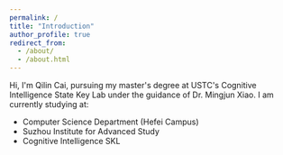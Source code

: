 ```yaml
---
permalink: /
title: "Introduction​"
author_profile: true
redirect_from: 
  - /about/
  - /about.html
---
```


Hi, I'm Qilin Cai, pursuing my master's degree at USTC's Cognitive Intelligence State Key Lab under the guidance of Dr. Mingjun Xiao. I am currently studying at:

<ul>
  <li>Computer Science Department​​ (Hefei Campus)</li>
  <li>Suzhou Institute for Advanced Study​​</li>
  <li>Cognitive Intelligence SKL​​​</li>
</ul>​
